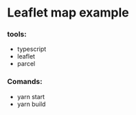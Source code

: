 # Leaflet map example


### tools:

- typescript
- leaflet
- parcel


### Comands:

- yarn start
- yarn build